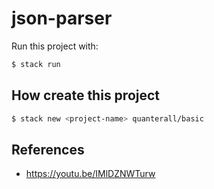 # json-parser

Run this project with:

```bash
$ stack run
```

## How create this project

```bash
$ stack new <project-name> quanterall/basic
```

## References

- https://youtu.be/IMlDZNWTurw
